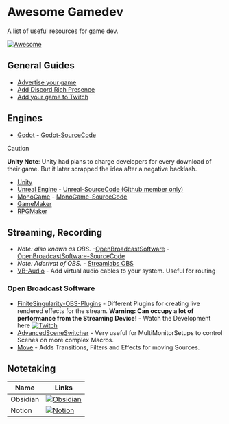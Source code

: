 # Awesome Gamedev

A list of useful resources for game dev.

[![Awesome](https://awesome.re/badge.svg)](https://awesome.re)

## General Guides
- [Advertise your game](/guides/how-to-advertise-your-game.md)
- [Add Discord Rich Presence](/guides/how-to-add-discord-rich-presence.md)
- [Add your game to Twitch](/guides/how-to-add-your-game-to-twitch.md)


## Engines
- [Godot](https://godotengine.org/) - [Godot-SourceCode](https://github.com/godotengine/godot)

> [!CAUTION] 
> **Unity Note**: Unity had plans to charge developers for every download of their game. But it later scrapped the idea after a negative backlash.

- [Unity](https://unity.com/)
- [Unreal Engine](https://www.unrealengine.com/en-US/) - [Unreal-SourceCode (Github member only)](https://github.com/EpicGames/UnrealEngine)
- [MonoGame](https://www.monogame.net/) - [MonoGame-SourceCode](https://github.com/monogame/monogame)
- [GameMaker](https://www.yoyogames.com/en/gamemaker)
- [RPGMaker](https://www.rpgmakerweb.com/)

## Streaming, Recording
- _Note: also known as OBS._ -[OpenBroadcastSoftware](https://obsproject.com/) - [OpenBroadcastSoftware-SourceCode](https://github.com/obsproject)
- _Note: Aderivat of OBS._ - [Streamlabs OBS](https://streamlabs.com/)
- [VB-Audio](https://vb-audio.com/Cable/) - Add virtual audio cables to your system. Useful for routing

### Open Broadcast Software
- [FiniteSingularity-OBS-Plugins](https://github.com/finitesingularity) - Different Plugins for creating live rendered effects for the stream. **Warning: Can occupy a lot of performance from the Streaming Device!** - Watch the Development here [![Twitch](https://img.shields.io/badge/Twitch-a970ff?style=for-the-badge&logo=Twitch&logoColor=white)](https://www.twitch.tv/finitesingularity) 
- [AdvancedSceneSwitcher](https://obsproject.com/forum/resources/advanced-scene-switcher.395/) - Very useful for MultiMonitorSetups to control Scenes on more complex Macros.
- [Move](https://obsproject.com/forum/resources/move.913/) - Adds Transitions, Filters and Effects for moving Sources.

## Notetaking

| Name     | Links |
| -------- | ----- |
| Obsidian | [![Obsidian](https://img.shields.io/badge/Obsidian-%23483699.svg?style=for-the-badge&logo=obsidian&logoColor=white)](https://obsidian.md/)      |
| Notion | [![Notion](https://img.shields.io/badge/Notion-%23000000.svg?style=for-the-badge&logo=notion&logoColor=white)](https://www.notion.so/)      |







